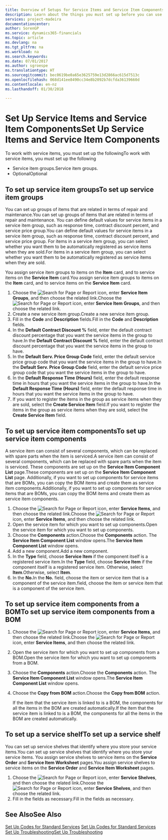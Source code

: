 ```yaml
---
title: Overview of Setups for Service Items and Service Item Components | Microsoft Docs
description: Learn about the things you must set up before you can use service items, including default values such as response time, contract discount percent, and service price group.
services: project-madeira
documentationcenter: 
author: SorenGP
ms.service: dynamics365-financials
ms.topic: article
ms.devlang: na
ms.tgt_pltfrm: na
ms.workload: na
ms.search.keywords: 
ms.date: 07/01/2017
ms.author: sgroespe
ms.translationtype: HT
ms.sourcegitcommit: bec0619be0a65e3625759e13d2866ac615d7513c
ms.openlocfilehash: 068d141ee8490cc34e8b2092b7dcfda36139660d
ms.contentlocale: en-nz
ms.lasthandoff: 01/30/2018

---
```

# <a name="set-up-service-items-and-service-item-components"></a><span data-ttu-id="cf52b-103">Set Up Service Items and Service Item Components</span><span class="sxs-lookup"><span data-stu-id="cf52b-103">Set Up Service Items and Service Item Components</span></span>
<span data-ttu-id="cf52b-104">To work with service items, you must set up the following</span><span class="sxs-lookup"><span data-stu-id="cf52b-104">To work with service items, you must set up the following</span></span>

* <span data-ttu-id="cf52b-105">Service item groups.</span><span class="sxs-lookup"><span data-stu-id="cf52b-105">Service item groups.</span></span> 
* <span data-ttu-id="cf52b-106">Optional</span><span class="sxs-lookup"><span data-stu-id="cf52b-106">Optional</span></span>

## <a name="to-set-up-service-item-groups"></a><span data-ttu-id="cf52b-107">To set up service item groups</span><span class="sxs-lookup"><span data-stu-id="cf52b-107">To set up service item groups</span></span>
<span data-ttu-id="cf52b-108">You can set up groups of items that are related in terms of repair and maintenance.</span><span class="sxs-lookup"><span data-stu-id="cf52b-108">You can set up groups of items that are related in terms of repair and maintenance.</span></span> <span data-ttu-id="cf52b-109">You can define default values for service items in a service item group, such as response time, contract discount percent, and service price group.</span><span class="sxs-lookup"><span data-stu-id="cf52b-109">You can define default values for service items in a service item group, such as response time, contract discount percent, and service price group.</span></span> <span data-ttu-id="cf52b-110">For items in a service item group, you can select whether you want them to be automatically registered as service items when they are sold.</span><span class="sxs-lookup"><span data-stu-id="cf52b-110">For items in a service item group, you can select whether you want them to be automatically registered as service items when they are sold.</span></span>  
  
<span data-ttu-id="cf52b-111">You assign service item groups to items on the **Item** card, and to service items on the **Service Item** card.</span><span class="sxs-lookup"><span data-stu-id="cf52b-111">You assign service item groups to items on the **Item** card, and to service items on the **Service Item** card.</span></span>  
  
1. <span data-ttu-id="cf52b-112">Choose the ![Search for Page or Report](media/ui-search/search_small.png "Search for Page or Report icon") icon, enter **Service Item Groups**, and then choose the related link.</span><span class="sxs-lookup"><span data-stu-id="cf52b-112">Choose the ![Search for Page or Report](media/ui-search/search_small.png "Search for Page or Report icon") icon, enter **Service Item Groups**, and then choose the related link.</span></span>  
2. <span data-ttu-id="cf52b-113">Create a new service item group.</span><span class="sxs-lookup"><span data-stu-id="cf52b-113">Create a new service item group.</span></span>  
3. <span data-ttu-id="cf52b-114">Fill in the **Code** and **Description** fields.</span><span class="sxs-lookup"><span data-stu-id="cf52b-114">Fill in the **Code** and **Description** fields.</span></span>  
4. <span data-ttu-id="cf52b-115">In the **Default Contract Discount %** field, enter the default contract discount percentage that you want the service items in the group to have.</span><span class="sxs-lookup"><span data-stu-id="cf52b-115">In the **Default Contract Discount %** field, enter the default contract discount percentage that you want the service items in the group to have.</span></span>  
5. <span data-ttu-id="cf52b-116">In the **Default Serv. Price Group Code** field, enter the default service price group code that you want the service items in the group to have.</span><span class="sxs-lookup"><span data-stu-id="cf52b-116">In the **Default Serv. Price Group Code** field, enter the default service price group code that you want the service items in the group to have.</span></span>  
6. <span data-ttu-id="cf52b-117">In the **Default Response Time (Hours)** field, enter the default response time in hours that you want the service items in the group to have.</span><span class="sxs-lookup"><span data-stu-id="cf52b-117">In the **Default Response Time (Hours)** field, enter the default response time in hours that you want the service items in the group to have.</span></span>  
7. <span data-ttu-id="cf52b-118">If you want to register the items in the group as service items when they are sold, select the **Create Service Item** field.</span><span class="sxs-lookup"><span data-stu-id="cf52b-118">If you want to register the items in the group as service items when they are sold, select the **Create Service Item** field.</span></span>  

## <a name="to-set-up-service-item-components"></a><span data-ttu-id="cf52b-119">To set up service item components</span><span class="sxs-lookup"><span data-stu-id="cf52b-119">To set up service item components</span></span>
<span data-ttu-id="cf52b-120">A service item can consist of several components, which can be replaced with spare parts when the item is serviced.</span><span class="sxs-lookup"><span data-stu-id="cf52b-120">A service item can consist of several components, which can be replaced with spare parts when the item is serviced.</span></span> <span data-ttu-id="cf52b-121">These components are set up on the **Service Item Component List** page.</span><span class="sxs-lookup"><span data-stu-id="cf52b-121">These components are set up on the **Service Item Component List** page.</span></span> <span data-ttu-id="cf52b-122">Additionally, if you want to set up components for service items that are BOMs, you can copy the BOM items and create them as service item components.</span><span class="sxs-lookup"><span data-stu-id="cf52b-122">Additionally, if you want to set up components for service items that are BOMs, you can copy the BOM items and create them as service item components.</span></span> 
  
1. <span data-ttu-id="cf52b-123">Choose the ![Search for Page or Report](media/ui-search/search_small.png "Search for Page or Report icon") icon, enter **Service Items**, and then choose the related link.</span><span class="sxs-lookup"><span data-stu-id="cf52b-123">Choose the ![Search for Page or Report](media/ui-search/search_small.png "Search for Page or Report icon") icon, enter **Service Items**, and then choose the related link.</span></span> 
2. <span data-ttu-id="cf52b-124">Open the service item for which you want to set up components.</span><span class="sxs-lookup"><span data-stu-id="cf52b-124">Open the service item for which you want to set up components.</span></span>  
3. <span data-ttu-id="cf52b-125">Choose the **Components** action.</span><span class="sxs-lookup"><span data-stu-id="cf52b-125">Choose the **Components** action.</span></span> <span data-ttu-id="cf52b-126">The **Service Item Component List** window opens.</span><span class="sxs-lookup"><span data-stu-id="cf52b-126">The **Service Item Component List** window opens.</span></span>  
4. <span data-ttu-id="cf52b-127">Add a new component.</span><span class="sxs-lookup"><span data-stu-id="cf52b-127">Add a new component.</span></span>  
5. <span data-ttu-id="cf52b-128">In the **Type** field, choose **Service Item** if the component itself is a registered service item.</span><span class="sxs-lookup"><span data-stu-id="cf52b-128">In the **Type** field, choose **Service Item** if the component itself is a registered service item.</span></span> <span data-ttu-id="cf52b-129">Otherwise, select **Item**.</span><span class="sxs-lookup"><span data-stu-id="cf52b-129">Otherwise, select **Item**.</span></span>  
6. <span data-ttu-id="cf52b-130">In the **No.**</span><span class="sxs-lookup"><span data-stu-id="cf52b-130">In the **No.**</span></span> <span data-ttu-id="cf52b-131">field, choose the item or service item that is a component of the service item.</span><span class="sxs-lookup"><span data-stu-id="cf52b-131">field, choose the item or service item that is a component of the service item.</span></span>  

## <a name="to-set-up-service-item-components-from-a-bom"></a><span data-ttu-id="cf52b-132">To set up service item components from a BOM</span><span class="sxs-lookup"><span data-stu-id="cf52b-132">To set up service item components from a BOM</span></span>
1.  <span data-ttu-id="cf52b-133">Choose the ![Search for Page or Report](media/ui-search/search_small.png "Search for Page or Report icon") icon, enter **Service Items**, and then choose the related link.</span><span class="sxs-lookup"><span data-stu-id="cf52b-133">Choose the ![Search for Page or Report](media/ui-search/search_small.png "Search for Page or Report icon") icon, enter **Service Items**, and then choose the related link.</span></span>  
2. <span data-ttu-id="cf52b-134">Open the service item for which you want to set up components from a BOM.</span><span class="sxs-lookup"><span data-stu-id="cf52b-134">Open the service item for which you want to set up components from a BOM.</span></span>  
3. <span data-ttu-id="cf52b-135">Choose the **Components** action.</span><span class="sxs-lookup"><span data-stu-id="cf52b-135">Choose the **Components** action.</span></span> <span data-ttu-id="cf52b-136">The **Service Item Component List** window opens.</span><span class="sxs-lookup"><span data-stu-id="cf52b-136">The **Service Item Component List** window opens.</span></span>  
4. <span data-ttu-id="cf52b-137">Choose the **Copy from BOM** action.</span><span class="sxs-lookup"><span data-stu-id="cf52b-137">Choose the **Copy from BOM** action.</span></span>  
  
    <span data-ttu-id="cf52b-138">If the item that the service item is linked to is a BOM, the components for all the items in the BOM are created automatically.</span><span class="sxs-lookup"><span data-stu-id="cf52b-138">If the item that the service item is linked to is a BOM, the components for all the items in the BOM are created automatically.</span></span>  

## <a name="to-set-up-a-service-shelf"></a><span data-ttu-id="cf52b-139">To set up a service shelf</span><span class="sxs-lookup"><span data-stu-id="cf52b-139">To set up a service shelf</span></span>
<span data-ttu-id="cf52b-140">You can set up service shelves that identify where you store your service items.</span><span class="sxs-lookup"><span data-stu-id="cf52b-140">You can set up service shelves that identify where you store your service items.</span></span> <span data-ttu-id="cf52b-141">You assign service shelves to service items on the **Service Order** and **Service Item Worksheet** pages.</span><span class="sxs-lookup"><span data-stu-id="cf52b-141">You assign service shelves to service items on the **Service Order** and **Service Item Worksheet** pages.</span></span>  
  
1. <span data-ttu-id="cf52b-142">Choose the ![Search for Page or Report](media/ui-search/search_small.png "Search for Page or Report icon") icon, enter **Service Shelves**, and then choose the related link.</span><span class="sxs-lookup"><span data-stu-id="cf52b-142">Choose the ![Search for Page or Report](media/ui-search/search_small.png "Search for Page or Report icon") icon, enter **Service Shelves**, and then choose the related link.</span></span>
2. <span data-ttu-id="cf52b-143">Fill in the fields as necessary.</span><span class="sxs-lookup"><span data-stu-id="cf52b-143">Fill in the fields as necessary.</span></span>

## <a name="see-also"></a><span data-ttu-id="cf52b-144">See Also</span><span class="sxs-lookup"><span data-stu-id="cf52b-144">See Also</span></span>
<span data-ttu-id="cf52b-145">[Set Up Codes for Standard Services](service-how-setup-service-coding.md) </span><span class="sxs-lookup"><span data-stu-id="cf52b-145">[Set Up Codes for Standard Services](service-how-setup-service-coding.md) </span></span>  
[<span data-ttu-id="cf52b-146">Set Up Troubleshooting</span><span class="sxs-lookup"><span data-stu-id="cf52b-146">Set Up Troubleshooting</span></span>](service-how-setup-troubleshooting.md)
